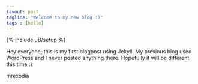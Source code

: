 ```yaml
---
layout: post
tagline: "Welcome to my new blog :)"
tags : [hello]
---
```

{% include JB/setup %}

Hey everyone, this is my first blogpost using Jekyll. My previous blog used WordPress and I never posted anything there. Hopefully it will be different this time :)

mrexodia